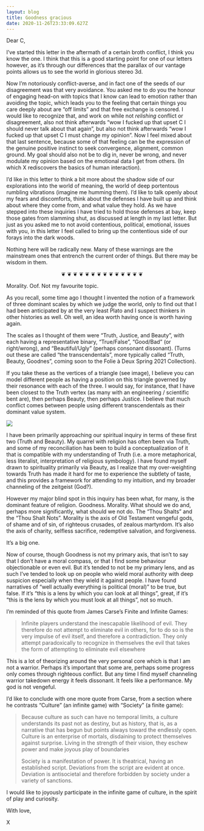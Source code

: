 ```yaml
---
layout: blog
title: Goodness gracious
date: 2020-11-26T23:33:09.627Z
---
```

Dear C,



I’ve started this letter in the aftermath of a certain broth conflict, I think you know the one. I think that this is a good starting point for one of our letters however, as it’s through our differences that the parallax of our vantage points allows us to see the world in glorious stereo 3d.

Now I’m notoriously conflict-averse, and in fact one of the seeds of our disagreement was that very avoidance. You asked me to do you the honour of engaging head-on with topics that I know can lead to emotion rather than avoiding the topic, which leads you to the feeling that certain things you care deeply about are “off limits” and that free exchange is censored. I would like to recognize that, and work on while not *relishing* conflict or disagreement, also not think afterwards “wow I fucked up that upset C I should never talk about that again”, but also not think afterwards “wow I fucked up that upset C I must change my opinion”. Now I feel mixed about that last sentence, because some of that feeling can be the expression of the genuine positive instinct to seek convergence, alignment, common ground. My goal should also not be to dig in, never be wrong, and never modulate my opinion based on the emotional data I get from others. (In which X rediscovers the basics of human interaction).

I’d like in this letter to think a bit more about the shadow side of our explorations into the world of meaning, the world of deep portentous rumbling vibrations (imagine me humming them). I’d like to talk openly about my fears and discomforts, think about the defenses I have built up and think about where they come from, and what value they hold. As we have stepped into these inquiries I have tried to hold those defenses at bay, keep those gates from slamming shut, as discussed at length in my last letter. But just as you asked me to not avoid contentious, political, emotional, issues with you, in this letter I feel called to bring up the contentious side of our forays into the dark woods.

Nothing here will be radically new. Many of these warnings are the mainstream ones that entrench the current order of things. But there may be wisdom in them.

<div align="center">❦ ❦ ❦ ❦ ❦ ❦ ❦ ❦ ❦ ❦ ❦ ❦ ❦ ❦</div>



Morality. Oof. Not my favourite topic.

As you recall, some time ago I thought I invented the notion of a framework of three dominant scales by which we judge the world, only to find out that I had been anticipated by at the very least Plato and I suspect thinkers in other histories as well. Oh well, an idea worth having once is worth having again.

The scales as I thought of them were “Truth, Justice, and Beauty”, with each having a representative binary, “True/False”, “Good/Bad” (or right/wrong), and “Beautiful/Ugly” (perhaps consonant dissonant). (Turns out these are called “the transcendentals”, more typically called “Truth, Beauty, Goodnes”, coming soon to the Folie à Deux Spring 2021 Collection).

If you take these as the vertices of a triangle (see image), I believe you can model different people as having a position on this triangle governed by their resonance with each of the three. I would say, for instance, that I have been closest to the Truth vertex (as many with an engineering / scientific bent are), then perhaps Beauty, then perhaps Justice. I believe that much conflict comes between people using different transcendentals as their dominant value system.

![](https://lh4.googleusercontent.com/asSE21B6lt20Ros81KZn7qs0UNHPGqKXgH1feDmwFwbPy6plUFdhDXZ-wdVTZC-aHMBei9adjdQVCAeQK5VIbypCYzMOPenn-D_jHWtCNlmxJA2SWZPz3DXt2SBQJlJAWoFJOaN5)



I have been primarily approaching our spiritual inquiry in terms of these first two (Truth and Beauty). My quarrel with religion has often been via Truth, and some of my reconciliation has been to build a conceptualization of it that is compatible with my understanding of Truth (i.e. a more metaphorical, less literalist, interpretation of religious symbology). I have found myself drawn to spirituality primarily via Beauty, as I realize that my over-weighting towards Truth has made it hard for me to experience the subtlety of taste, and this provides a framework for attending to my intuition, and my broader channeling of the zeitgeist (God?).

However my major blind spot in this inquiry has been what, for many, is the dominant feature of religion. Goodness. Morality. What should we do and, perhaps more significantly, what should we not do. The “Thou Shalts” and the “Thou Shalt Nots”. Morality is the axis of Old Testament vengeful gods, of shame and of sin, of righteous crusades, of zealous martyrdom. It’s also the axis of charity, selfless sacrifice, redemptive salvation, and forgiveness.

It’s a big one.

Now of course, though Goodness is not my primary axis, that isn’t to say that I don’t have a moral compass, or that I find some behaviour objectionable or even evil. But it’s tended to not be my primary lens, and as such I’ve tended to look up on people who wield moral authority with deep suspicion especially when they wield it against people. I have found narratives of “well actually everything is political (moral)” to be true, but false. If it’s “this is a lens by which you can look at all things”, great, if it’s “this is the lens by which you must look at all things”, not so much.

I’m reminded of this quote from James Carse’s Finite and Infinite Games:

> Infinite players understand the inescapable likelihood of evil. They therefore do not attempt to eliminate evil in others, for to do so is the very impulse of evil itself, and therefore a contradiction. They only attempt paradoxically to recognize in themselves the evil that takes the form of attempting to eliminate evil elsewhere

This is a lot of theorizing around the very personal core which is that I am not a warrior. Perhaps it’s important that some are, perhaps some progress only comes through righteous conflict. But any time I find myself channeling warrior takedown energy it feels dissonant. It feels like a performance. My god is not vengeful. 

I’d like to conclude with one more quote from Carse, from a section where he contrasts “Culture” (an infinite game) with “Society” (a finite game):

> Because culture as such can have no temporal limits, a culture understands its past not as destiny, but as history, that is, as a narrative that has begun but points always toward the endlessly open. Culture is an enterprise of mortals, disdaining to protect themselves against surprise. Living in the strength of their vision, they eschew power and make joyous play of boundaries
>
> Society is a manifestation of power. It is theatrical, having an established script. Deviations from the script are evident at once. Deviation is antisocietal and therefore forbidden by society under a variety of sanctions.

I would like to joyously participate in the infinite game of culture, in the spirit of play and curiosity.

With love,

  X
